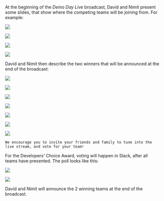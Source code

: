 At the beginning of the _Demo Day Live_ broadcast, David and Nimit present some slides, that show where the competing teams will be joining from.  For example:

![](https://content.screencast.com/users/markdavisDML/folders/Snagit/media/afaf424e-be61-482a-bc0b-32e1f5ee38d2/2017-06-27_11-44-53.png)

![](https://content.screencast.com/users/markdavisDML/folders/Snagit/media/c2e458d9-3779-4beb-993c-187dbbe90a69/2017-06-27_11-45-27.png)

![](https://content.screencast.com/users/markdavisDML/folders/Snagit/media/dedeb4a6-08f1-4c00-861b-a08761dd36c4/2017-06-27_11-46-00.png)

![](https://content.screencast.com/users/markdavisDML/folders/Snagit/media/e415d6eb-dabd-41b0-ad86-8f85ea62043c/2017-06-27_11-46-27.png)

David and Nimit then describe the two winners that will be announced at the end of the broadcast:

![](https://content.screencast.com/users/markdavisDML/folders/Snagit/media/ce3f9d70-551e-4e42-9475-1695506a4fa4/2017-06-27_11-48-10.png)

![](https://content.screencast.com/users/markdavisDML/folders/Snagit/media/754fec4a-3ed5-4544-bf59-31ed20dbb121/2017-06-27_11-48-59.png)

![](https://content.screencast.com/users/markdavisDML/folders/Snagit/media/40c4172c-d43f-4b39-84a0-12c43f5d1340/2017-07-09_12-11-29.png)

![](https://content.screencast.com/users/markdavisDML/folders/Snagit/media/9704c50a-2af6-4e3c-988f-a24db1927ec9/2017-06-27_11-49-43.png)

![](https://content.screencast.com/users/markdavisDML/folders/Snagit/media/f08b38b8-b18b-440a-bff2-9a15dbaab29f/2017-06-27_11-50-12.png)

![](https://content.screencast.com/users/markdavisDML/folders/Snagit/media/17e421cf-ee90-41de-9e70-8899474c7b01/2017-06-27_11-50-51.png)

![](https://content.screencast.com/users/markdavisDML/folders/Snagit/media/cbd6c6c8-07bb-4068-b29a-cf57c8a9eb02/2017-06-27_11-51-20.png)

	We encourage you to invite your friends and family to tune into the live stream, and vote for your team!

For the Developers' Choice Award, voting will happen in Slack, after all teams have presented.  The poll looks like this:

![](https://content.screencast.com/users/markdavisDML/folders/Snagit/media/dd279ca9-9006-4c79-a5af-acc67904e758/2017-06-22_12-04-50.png)

![](https://content.screencast.com/users/markdavisDML/folders/Snagit/media/99933880-9133-49ff-8f34-eed806885115/2017-06-22_12-05-59.png)

David and Nimit will announce the 2 winning teams at the end of the broadcast.